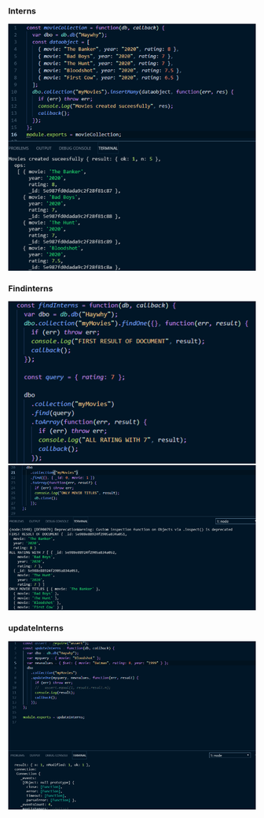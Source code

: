 <h3>Interns</h3>
<img src='number1.PNG'>
<h3>Findinterns</h3>
<img src='number5.PNG'>
<img src='number6.PNG'>
<h3>updateInterns</h3>
<img src='number7.PNG'>
